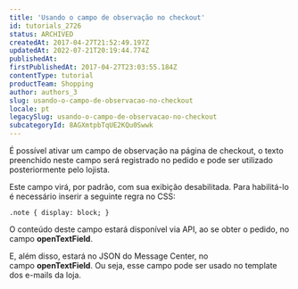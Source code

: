 ```yaml
---
title: 'Usando o campo de observação no checkout'
id: tutorials_2726
status: ARCHIVED
createdAt: 2017-04-27T21:52:49.197Z
updatedAt: 2022-07-21T20:19:44.774Z
publishedAt: 
firstPublishedAt: 2017-04-27T23:03:55.184Z
contentType: tutorial
productTeam: Shopping
author: authors_3
slug: usando-o-campo-de-observacao-no-checkout
locale: pt
legacySlug: usando-o-campo-de-observacao-no-checkout
subcategoryId: 8AGXmtpbTqUE2KQu0Swwk
---
```


É possível ativar um campo de observação na página de checkout, o texto preenchido neste campo será registrado no pedido e pode ser utilizado posteriormente pelo lojista. 

Este campo virá, por padrão, com sua exibição desabilitada. Para habilitá-lo é necessário inserir a seguinte regra no CSS:

`.note { display: block; }`

O conteúdo deste campo estará disponível via API, ao se obter o pedido, no campo **openTextField**.

E, além disso, estará no JSON do Message Center, no campo **openTextField**. Ou seja, esse campo pode ser usado no template dos e-mails da loja.

